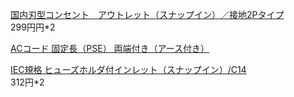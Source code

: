 [国内刃型コンセント　アウトレット（スナップイン）／接地2Pタイプ](https://jp.misumi-ec.com/vona2/detail/110400258960/?KWSearch=%e3%82%b3%e3%83%b3%e3%82%bb%e3%83%b3%e3%83%88&searchFlow=results2products&list=PageSearchResult)  
299円円*2

[ACコード 固定長（PSE） 両端付き（アース付き）](https://jp.misumi-ec.com/vona2/detail/110500084050/?KWSearch=AC%e3%82%b3%e3%83%bc%e3%83%89%203p&searchFlow=results2products&list=PageSearchResult)

[IEC規格 ヒューズホルダ付インレット（スナップイン）/C14](https://jp.misumi-ec.com/vona2/detail/110400258620/?rid=rid3)  
312円*2
